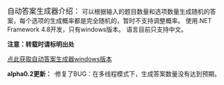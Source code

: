 <big>自动答案生成器介绍：</big>
  可以根据输入的题目数量和选项数量生成随机的答案，每个选项的生成概率都是完全随机的，暂时不支持调整概率。
  使用.NET Framework 4.8开发，只有windows版本。
  语言目前只支持中文。

**注意：转载时请标明出处**

[点此获取自动答案生成器windows版本](https://github.com/sally4952/Automatic-Answer-Generator/releases)

**alpha0.2更新：**
  ·修复了BUG：在多线程模式下，生成答案数量没有达到预期。
